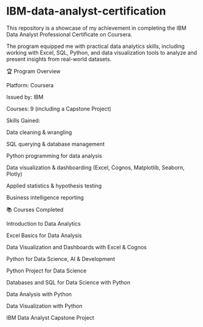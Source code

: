 # IBM-data-analyst-certification
This repository is a showcase of my achievement in completing the IBM Data Analyst Professional Certificate on Coursera.

The program equipped me with practical data analytics skills, including working with Excel, SQL, Python, and data visualization tools to analyze and present insights from real-world datasets.

🏆 Program Overview

Platform: Coursera

Issued by: IBM

Courses: 9 (including a Capstone Project)

Skills Gained:

Data cleaning & wrangling

SQL querying & database management

Python programming for data analysis

Data visualization & dashboarding (Excel, Cognos, Matplotlib, Seaborn, Plotly)

Applied statistics & hypothesis testing

Business intelligence reporting

📚 Courses Completed

Introduction to Data Analytics

Excel Basics for Data Analysis

Data Visualization and Dashboards with Excel & Cognos

Python for Data Science, AI & Development

Python Project for Data Science

Databases and SQL for Data Science with Python

Data Analysis with Python

Data Visualization with Python

IBM Data Analyst Capstone Project
